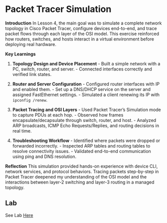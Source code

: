 # Packet Tracer Simulation

**Introduction** In Lesson 4, the main goal was to simulate a complete network topology in Cisco Packet Tracer, configure devices end-to-end, and trace packet flows through each layer of the OSI model. This exercise reinforced how routers, switches, and hosts interact in a virtual environment before deploying real hardware.

**Key Learnings**

1. **Topology Design and Device Placement** - Built a simple network with a PC, switch, router, and server. - Connected interfaces correctly and verified link states.

2. **Router and Server Configuration** - Configured router interfaces with IP and enabled them. - Set up a DNS/DHCP service on the server and assigned FastEthernet settings. - Simulated a client renewing its IP with `ipconfig /renew`.

3. **Packet Tracing and OSI Layers** - Used Packet Tracer’s Simulation mode to capture PDUs at each hop. - Observed how frames encapsulate/decapsulate through switch, router, and host. - Analyzed ARP broadcasts, ICMP Echo Requests/Replies, and routing decisions in real time.

4. **Troubleshooting Workflow** - Identified where packets were dropped or forwarded incorrectly. - Inspected ARP tables and routing tables to resolve connectivity issues. - Validated end-to-end communication using ping and DNS resolution.

**Reflection** This simulation provided hands-on experience with device CLI, network services, and protocol behaviors. Tracing packets step-by-step in Packet Tracer deepened my understanding of the OSI model and the interactions between layer-2 switching and layer-3 routing in a managed topology.

## Lab

See Lab [Here](../../projects/packet-tracer-lab/README.md)